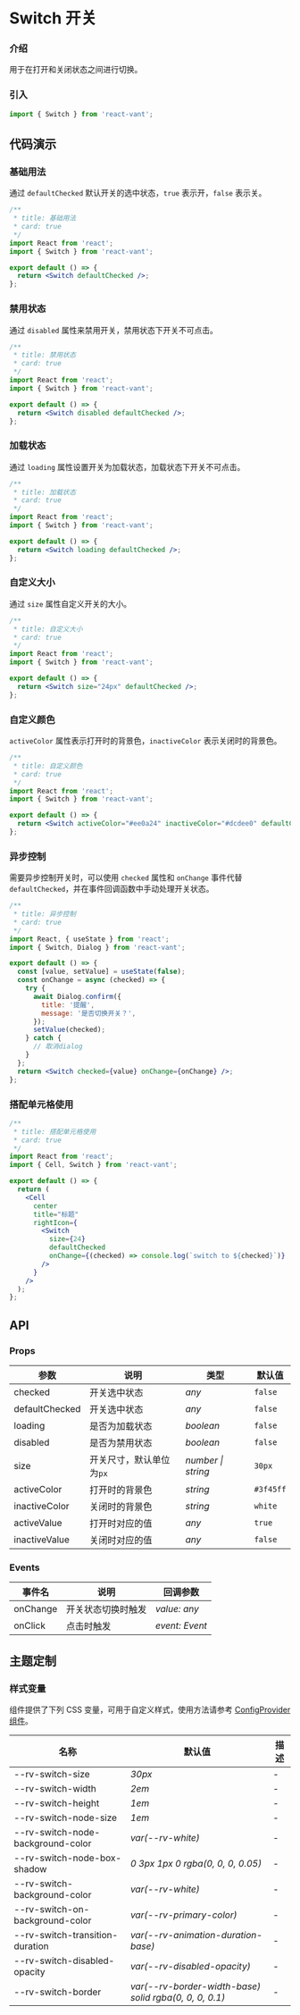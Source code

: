 # Switch 开关

### 介绍

用于在打开和关闭状态之间进行切换。

### 引入

```js
import { Switch } from 'react-vant';
```

## 代码演示

### 基础用法

通过 `defaultChecked` 默认开关的选中状态，`true` 表示开，`false` 表示关。

```jsx
/**
 * title: 基础用法
 * card: true
 */
import React from 'react';
import { Switch } from 'react-vant';

export default () => {
  return <Switch defaultChecked />;
};
```

### 禁用状态

通过 `disabled` 属性来禁用开关，禁用状态下开关不可点击。

```jsx
/**
 * title: 禁用状态
 * card: true
 */
import React from 'react';
import { Switch } from 'react-vant';

export default () => {
  return <Switch disabled defaultChecked />;
};
```

### 加载状态

通过 `loading` 属性设置开关为加载状态，加载状态下开关不可点击。

```jsx
/**
 * title: 加载状态
 * card: true
 */
import React from 'react';
import { Switch } from 'react-vant';

export default () => {
  return <Switch loading defaultChecked />;
};
```

### 自定义大小

通过 `size` 属性自定义开关的大小。

```jsx
/**
 * title: 自定义大小
 * card: true
 */
import React from 'react';
import { Switch } from 'react-vant';

export default () => {
  return <Switch size="24px" defaultChecked />;
};
```

### 自定义颜色

`activeColor` 属性表示打开时的背景色，`inactiveColor` 表示关闭时的背景色。

```jsx
/**
 * title: 自定义颜色
 * card: true
 */
import React from 'react';
import { Switch } from 'react-vant';

export default () => {
  return <Switch activeColor="#ee0a24" inactiveColor="#dcdee0" defaultChecked />;
};
```

### 异步控制

需要异步控制开关时，可以使用 `checked` 属性和 `onChange` 事件代替 `defaultChecked`，并在事件回调函数中手动处理开关状态。

```jsx
/**
 * title: 异步控制
 * card: true
 */
import React, { useState } from 'react';
import { Switch, Dialog } from 'react-vant';

export default () => {
  const [value, setValue] = useState(false);
  const onChange = async (checked) => {
    try {
      await Dialog.confirm({
        title: '提醒',
        message: '是否切换开关？',
      });
      setValue(checked);
    } catch {
      // 取消dialog
    }
  };
  return <Switch checked={value} onChange={onChange} />;
};
```

### 搭配单元格使用

```jsx
/**
 * title: 搭配单元格使用
 * card: true
 */
import React from 'react';
import { Cell, Switch } from 'react-vant';

export default () => {
  return (
    <Cell
      center
      title="标题"
      rightIcon={
        <Switch
          size={24}
          defaultChecked
          onChange={(checked) => console.log(`switch to ${checked}`)}
        />
      }
    />
  );
};
```

## API

### Props

| 参数           | 说明                     | 类型               | 默认值    |
| -------------- | ------------------------ | ------------------ | --------- |
| checked        | 开关选中状态             | _any_              | `false`   |
| defaultChecked | 开关选中状态             | _any_              | `false`   |
| loading        | 是否为加载状态           | _boolean_          | `false`   |
| disabled       | 是否为禁用状态           | _boolean_          | `false`   |
| size           | 开关尺寸，默认单位为`px` | _number \| string_ | `30px`    |
| activeColor    | 打开时的背景色           | _string_           | `#3f45ff` |
| inactiveColor  | 关闭时的背景色           | _string_           | `white`   |
| activeValue    | 打开时对应的值           | _any_              | `true`    |
| inactiveValue  | 关闭时对应的值           | _any_              | `false`   |

### Events

| 事件名   | 说明               | 回调参数       |
| -------- | ------------------ | -------------- |
| onChange | 开关状态切换时触发 | _value: any_   |
| onClick  | 点击时触发         | _event: Event_ |

## 主题定制

### 样式变量

组件提供了下列 CSS 变量，可用于自定义样式，使用方法请参考 [ConfigProvider 组件](#/zh-CN/config-provider)。

| 名称 | 默认值 | 描述 |
| --- | --- | --- |
| --rv-switch-size | _30px_ | - |
| --rv-switch-width | _2em_ | - |
| --rv-switch-height | _1em_ | - |
| --rv-switch-node-size | _1em_ | - |
| --rv-switch-node-background-color | _var(--rv-white)_ | - |
| --rv-switch-node-box-shadow | _0 3px 1px 0 rgba(0, 0, 0, 0.05)_ | - |
| --rv-switch-background-color | _var(--rv-white)_ | - |
| --rv-switch-on-background-color | _var(--rv-primary-color)_ | - |
| --rv-switch-transition-duration | _var(--rv-animation-duration-base)_ | - |
| --rv-switch-disabled-opacity | _var(--rv-disabled-opacity)_ | - |
| --rv-switch-border | _var(--rv-border-width-base) solid rgba(0, 0, 0, 0.1)_ | - |
